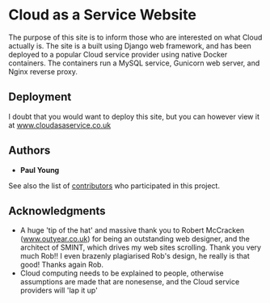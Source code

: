 # Cloud as a Service Website

The purpose of this site is to inform those who are interested on what Cloud actually is. The site is a built using Django web framework, and has been deployed to a popular Cloud service provider using native Docker containers. The containers run a MySQL service, Gunicorn web server, and Nginx reverse proxy.

## Deployment

I doubt that you would want to deploy this site, but you can however view it at www.cloudasaservice.co.uk

## Authors

* **Paul Young**

See also the list of [contributors](https://github.com/your/project/contributors) who participated in this project.

## Acknowledgments

* A huge 'tip of the hat' and massive thank you to Robert McCracken (www.outyear.co.uk) for being an outstanding web designer, and the architect of SMINT, which drives my web sites scrolling. Thank you very much Rob!! I even brazenly plagiarised Rob's design, he really is that good! Thanks again Rob.
* Cloud computing needs to be explained to people, otherwise assumptions are made that are nonesense, and the Cloud service providers will 'lap it up'

